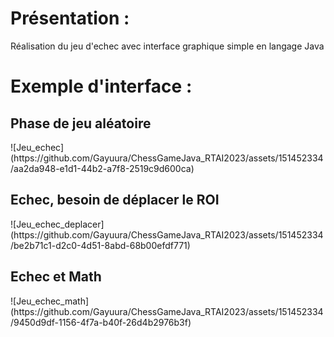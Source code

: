 <h1>Présentation :</h1>
Réalisation du jeu d'echec avec interface graphique simple en langage Java

<h1>Exemple d'interface :</h1>

<h2>Phase de jeu aléatoire</h2>
![Jeu_echec](https://github.com/Gayuura/ChessGameJava_RTAI2023/assets/151452334/aa2da948-e1d1-44b2-a7f8-2519c9d600ca)

<h2>Echec, besoin de déplacer le ROI</h2>
![Jeu_echec_deplacer](https://github.com/Gayuura/ChessGameJava_RTAI2023/assets/151452334/be2b71c1-d2c0-4d51-8abd-68b00efdf771)

<h2>Echec et Math</h2>
![Jeu_echec_math](https://github.com/Gayuura/ChessGameJava_RTAI2023/assets/151452334/9450d9df-1156-4f7a-b40f-26d4b2976b3f)
